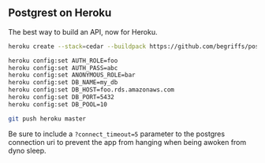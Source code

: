 ## Postgrest on Heroku

The best way to build an API, now for Heroku.

```sh
heroku create --stack=cedar --buildpack https://github.com/begriffs/postgrest-heroku.git

heroku config:set AUTH_ROLE=foo
heroku config:set AUTH_PASS=abc
heroku config:set ANONYMOUS_ROLE=bar
heroku config:set DB_NAME=my_db
heroku config:set DB_HOST=foo.rds.amazonaws.com
heroku config:set DB_PORT=5432
heroku config:set DB_POOL=10

git push heroku master
```

Be sure to include a `?connect_timeout=5` parameter to the postgres connection
uri to prevent the app from hanging when being awoken from dyno sleep.

